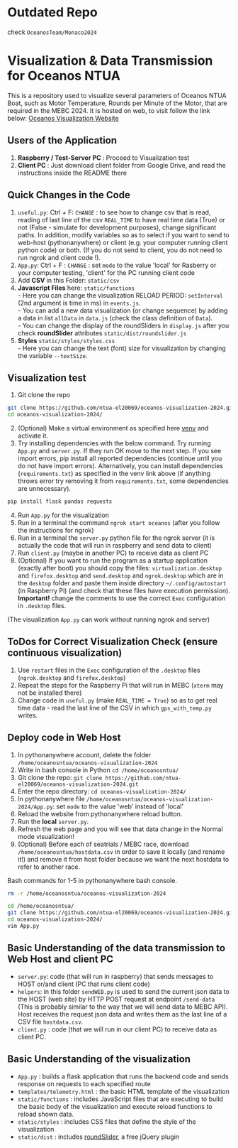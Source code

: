 #  Outdated Repo 
check `OceanosTeam/Monaco2024`
# Visualization & Data Transmission for Oceanos NTUA 

This is a repository used to visualize several parameters of Oceanos NTUA Boat, 
such as Motor Temperature, Rounds per Minute of the Motor, that are required in
the MEBC 2024. It is hosted on web, to visit follow the link below:
[Oceanos Visualization Website](http://oceanosntua.pythonanywhere.com/)

## Users of the Application

1. <strong> Raspberry / Test-Server PC </strong> : Proceed to Visualization test
2. <strong> Client PC </strong> : Just download client folder from Google Drive, and read the instructions inside the README there

## Quick Changes in the Code 

1. `useful.py`: Ctrl + F: `CHANGE` : to see how to change csv that is read, reading of last line of the csv `REAL_TIME` to have real time data (True) or not (False - simulate for development purposes), change significant paths. 
In addition, modify variables so as to select if you want to send to web-host (pythonanywhere) or client (e.g. your computer running client python code) or both. (If you do not send to client, you do not need to run ngrok and client code !). 
2. `App.py`: Ctrl + F : `CHANGE` : set `mode` to the value 'local' for Rasberry or your computer testing, 'client' for the PC running client code
3. Add <strong>CSV</strong> in this Folder: `static/csv`   
4. <strong>Javascript Files</strong> here: `static/functions` <br>
        - Here you can change the visualization RELOAD PERIOD: `setInterval` (2nd argument is time in ms) in `events.js`. <br>
        - You can add a new data visualization (or change sequence) by adding a data in list `allData` in `data.js` (check the class definition of `Data`). <br>
        - You can change the display of the roundSliders in `display.js` after you check <strong>roundSlider</strong> attributes `static/dist/roundslider.js` <br>
5. <strong>Styles</strong> `static/styles/styles.css` <br>
        - Here you can change the text (font) size for visualization by changing the variable `--textSize`.

## Visualization test

1. Git clone the repo 
```bash
git clone https://github.com/ntua-el20069/oceanos-visualization-2024.git
cd oceanos-visualization-2024/
```
2. (Optional) Make a virtual environment as specified here [venv](https://packaging.python.org/en/latest/guides/installing-using-pip-and-virtual-environments/) and activate it.
3. Try installing dependencies with the below command. Try running `App.py` and `server.py`. If they run OK move to the next step.
If you see import errors, pip install all reported dependencies (continue until you do not have import errors).
Alternatively, you can install dependencies (`requirements.txt`) as specified in the venv link above (if anything throws error try removing it from `requirements.txt`, some dependencies are unnecessary).
```bash
pip install flask pandas requests
```
4. Run `App.py` for the visualization 
5. Run in a terminal the command `ngrok start oceanos` (after you follow the instructions for ngrok)
6. Run in a terminal the `server.py` python file for the ngrok server (it is actually the code that will run in raspberry and send data to client)
7. Run `client.py` (maybe in another PC) to receive data as client PC
8. (Optional) If you want to run the program as a startup application (exactly after boot) you should copy the files: `virtualization.desktop` and `firefox.desktop` and `send.desktop` and `ngrok.desktop` which are in the `desktop` folder and paste them inside directory `~/.config/autostart` (in Raspberry Pi) (and check that these files have execution permission). <strong>Important!</strong> change the comments to use the correct `Exec` configuration in `.desktop` files.

(The visualization `App.py` can work without running ngrok and server)

## ToDos for Correct Visualization Check (ensure continuous visualization)

1. Use `restart` files in the `Exec` configuration of the `.desktop` files (`ngrok.desktop` and `firefox.desktop`)
2. Repeat the steps for the Raspberry Pi that will run in MEBC (`xterm` may not be installed there)
3. Change code in `useful.py` (make `REAL_TIME = True`) so as to get real time data - read the last line of the CSV in which `gps_with_temp.py` writes.

## Deploy code in Web Host

1. In pythonanywhere account, delete the folder `/home/oceanosntua/oceanos-visualization-2024`
2. Write in bash console in Python `cd /home/oceanosntua/`
3. Git clone the repo: `git clone https://github.com/ntua-el20069/oceanos-visualization-2024.git`
4. Enter the repo directory: `cd oceanos-visualization-2024/`
5. In pythonanywhere file `/home/oceanosntua/oceanos-visualization-2024/App.py`: set `mode` to the value 'web' instead of 'local'
6. Reload the website from pythonanywhere reload button.
7. Run the <strong>local</strong> `server.py`.
8. Refresh the web page and you will see that data change in the Normal mode visualization!
9. (Optional) Before each of seatrials / MEBC race, download `/home/oceanosntua/hostdata.csv` in order to save it locally (and rename it!) and remove it from host folder because we want the next hostdata to refer to another race.

Bash commands for 1-5 in pythonanywhere bash console.
```bash
rm -r /home/oceanosntua/oceanos-visualization-2024
```
```bash
cd /home/oceanosntua/
git clone https://github.com/ntua-el20069/oceanos-visualization-2024.git
cd oceanos-visualization-2024/
vim App.py
```

## Basic Understanding of the data transmission to Web Host and client PC

- `server.py`:  code (that will run in raspberry) that sends messages to HOST or/and client (PC that runs client code)
- `helpers`: in this folder `sendWEB.py` is used to send the current json data to the HOST (web site) by HTTP POST request at endpoint `/send-data`  (This is probably similar to the way that we will send data to MEBC API). Host receives the request json data and writes them as the last line of a CSV file `hostdata.csv`.
- `client.py` : code (that we will run in our client PC) to receive data as client PC.

## Basic Understanding of the visualization

- `App.py` : builds a flask application that runs the backend code and sends response on requests to each specified route
- `templates/telemetry.html` : the basic HTML template of the visualization
- `static/functions` : includes JavaScript files that are executing to build the basic body of the visualization and execute reload functions to reload shown data. 
- `static/styles` : includes CSS files that define the style of the visualization
- `static/dist` : includes [roundSlider](https://github.com/soundar24/roundSlider.git), a free jQuery plugin
